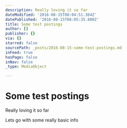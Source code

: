 ```yaml
---
description: Really loving it so far
dateModified: '2016-08-15T08:04:51.364Z'
datePublished: '2016-08-15T08:05:35.800Z'
title: Some test postings
author: []
publisher: {}
via: {}
starred: false
sourcePath: _posts/2016-08-15-some-test-postings.md
inFeed: true
hasPage: false
inNav: false
_type: MediaObject

---
```

# Some test postings

Really loving it so far

Lets go with some really basic info